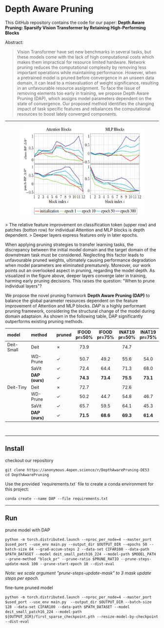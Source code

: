 # Depth Aware Pruning


This GitHub repository contains the code for our paper: **Depth Aware Pruning: Sparsify Vision Transformer by Retaining High-Performing Blocks**

 Abstract:
>Vision Transformer have set new benchmarks in several tasks, but these models come with the lack of high computational costs which makes them impractical for resource limited hardware. Network pruning reduces the computational complexity by removing less important operations while maintaining performance. However, when a pretrained model is pruned before convergence in an unseen data domain, it can lead to a misevaluation of weight significance, resulting in an unfavourable resource assignment. To face the issue of removing elements too early in training, we propose Depth Aware Pruning (DAP), which assigns model parameters dependent on the state of convergence. Our proposed method identifies the changing impact of task specific features and rebalances the computational resources to boost lately converged components. 

---


<p align="center">
<img src="fig/BlockPerformance_overTrainingEpochs.png"  width="400" height="300">
</p>
> The relative feature improvement on classification token (upper row) and patches (botton row) for individual Attention and MLP blocks is depth dependent.
> Deeper layers express features only in later epochs.



When applying pruning strategies to transfer learning tasks, the discrepancy between the initial model domain and the target domain of the downstream task must be considered.
Neglecting this factor leads to unfavourable pruned weights, ultimately causing performance degradation when model parameters are eliminated prematurely.
Moreover, our work points out an overlooked aspect in pruning, regarding the model depth.
As visualized in the figure above, deeper layers converge later in training, harming early pruning decisions.
This raises the question: "When to prune individual layers"?


We propose the novel pruning framwork **Depth Aware Pruning (DAP)** to balance the global parameter resources dependent on the feature improvement of Attention and MLP blocks.
*DAP* is a highly performant pruning framework, considering the structural change of the model during domain adaptaion.
As shown in the following table, DAP significantly outperforms existing pruning methods.




 | model      | method         | pruned  | IFOOD <br> pr=50%   | IFOOD <br> pr=75%   | INAT19 <br> pr=50%  | INAT19 <br> pr=75%  |
 |:-----------|:---------------|:--------|:-------------------:|:-------------------:|:-------------------:|:-------------------:|
 | Deit-Small | Deit           | &cross; | 73.9                                     || 74.7                                     ||
 |            | WD-Prune       | &check; | 50.7                | 49.2                | 55.6                | 54.0                |
 |            | SaVit          | &check; | 72.4                | 64.4                | 71.3                | 68.0                |
 |            | **DAP (ours)** | &check; | **74.3**            | **73.4**            | **75.5**            | **73.1**            |
 | Deit-Tiny  | Deit           | &cross; | 72.7                                     || 72.6                                     ||
 |            | WD-Prune       | &check; | 50.2                | 44.7                | 54.8                | 46.7                |
 |            | SaVit          | &check; | 65.7                | 59.5                | 64.1                | 45.3                |
 |            | **DAP (ours)** | &check; | **71.5**            | **68.6**            | **69.3**            | **61.4**            |

<br>

---

## Install
<checkout repository>
checkout our repository

```
git clone https://anonymous.4open.science/r/DepthAwarePruning-DE53
cd DepthAwarePruning
```

<install environment>
Use the provided `requirements.txt` file to create a conda environment for this project: 

```
conda create --name DAP --file requirements.txt
```


---

## Run

prune model with DAP
```
python -m torch.distributed.launch --nproc_per_node=4 --master_port $used_port --use_env main.py --output_dir $OUTPUT_DIR --epochs 50 --batch-size 64 --grad-accum-steps 2 --data-set CIFAR100 --data-path $PATH_DATASET --model deit_small_patch16_224 --model-path $MODEL_PATH --prune-method "block_pr" --prune-ratio $PRUNE_RATIO --prune-steps-update-mask 100 --prune-start-epoch 10 --dist-eval
```
*Note: we scale argument "prune-steps-update-mask" to 3 mask update steps per epoch.*

fine-tune pruned model
```
python -m torch.distributed.launch --nproc_per_node=4 --master_port $used_port --use_env main.py  --output_dir $OUTPUT_DIR --batch-size 128 --data-set CIFAR100 --data-path $PATH_DATASET --model deit_small_patch16_224 --model-path ${OUTPUT_DIR}/first_sparse_checkpoint.pth --resize-model-by-checkpoint --dist-eval
```









